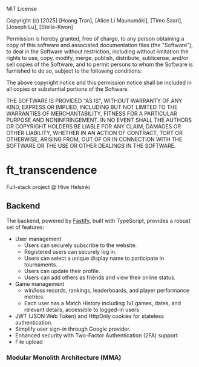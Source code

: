 MIT License

Copyright (c) [2025] [Hoang Tran], [Alice Li Maunumäki], [Timo Saari], [Joseph Lu], [Stella-Kwon]

Permission is hereby granted, free of charge, to any person obtaining a copy
of this software and associated documentation files (the "Software"), to deal
in the Software without restriction, including without limitation the rights
to use, copy, modify, merge, publish, distribute, sublicense, and/or sell
copies of the Software, and to permit persons to whom the Software is
furnished to do so, subject to the following conditions:

The above copyright notice and this permission notice shall be included in all
copies or substantial portions of the Software.

THE SOFTWARE IS PROVIDED "AS IS", WITHOUT WARRANTY OF ANY KIND, EXPRESS OR
IMPLIED, INCLUDING BUT NOT LIMITED TO THE WARRANTIES OF MERCHANTABILITY,
FITNESS FOR A PARTICULAR PURPOSE AND NONINFRINGEMENT. IN NO EVENT SHALL THE
AUTHORS OR COPYRIGHT HOLDERS BE LIABLE FOR ANY CLAIM, DAMAGES OR OTHER
LIABILITY, WHETHER IN AN ACTION OF CONTRACT, TORT OR OTHERWISE, ARISING FROM,
OUT OF OR IN CONNECTION WITH THE SOFTWARE OR THE USE OR OTHER DEALINGS IN THE
SOFTWARE.


# ft_transcendence
Full-stack project @ Hive Helsinki

## Backend
The backend, powered by [Fastify](https://fastify.dev/), built with TypeScript, provides a robust set of features:
- User management
	- Users can securely subscribe to the website.
    - Registered users can securely log in.
    - Users can select a unique display name to participate in tournaments.
    - Users can update their profile.
	- Users can add others as friends and view their online status.
- Game management
	- win/loss records, rankings, leaderboards, and player performance metrics.
	- Each user has a Match History including 1v1 games, dates, and relevant details, accessible to logged-in users
- JWT (JSON Web Token) and HttpOnly cookies for stateless authentication.
- Simplify user sign-in through Google provider.
- Enhanced security with Two-Factor Authentication (2FA) support.
- File upload

### Modular Monolith Architecture (MMA)